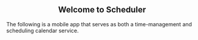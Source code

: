 <div align="center">
  
##  Welcome to Scheduler

</div>

  The following is a mobile app that serves as both a time-management and scheduling calendar service. 
